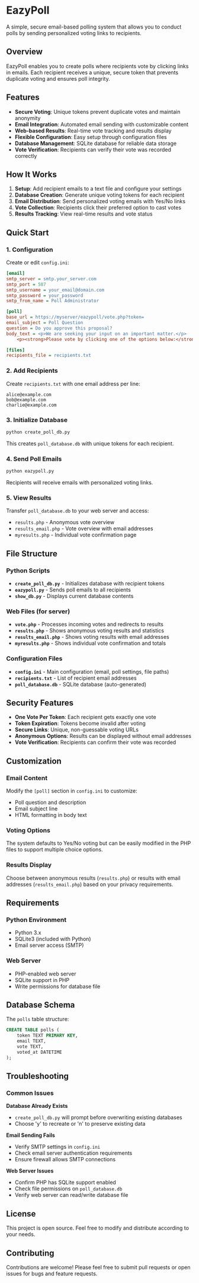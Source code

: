 # EazyPoll

A simple, secure email-based polling system that allows you to conduct polls by sending personalized voting links to recipients.

## Overview

EazyPoll enables you to create polls where recipients vote by clicking links in emails. Each recipient receives a unique, secure token that prevents duplicate voting and ensures poll integrity.

## Features

- **Secure Voting**: Unique tokens prevent duplicate votes and maintain anonymity
- **Email Integration**: Automated email sending with customizable content
- **Web-based Results**: Real-time vote tracking and results display
- **Flexible Configuration**: Easy setup through configuration files
- **Database Management**: SQLite database for reliable data storage
- **Vote Verification**: Recipients can verify their vote was recorded correctly

## How It Works

1. **Setup**: Add recipient emails to a text file and configure your settings
2. **Database Creation**: Generate unique voting tokens for each recipient
3. **Email Distribution**: Send personalized voting emails with Yes/No links
4. **Vote Collection**: Recipients click their preferred option to cast votes
5. **Results Tracking**: View real-time results and vote status

## Quick Start

### 1. Configuration

Create or edit `config.ini`:

```ini
[email]
smtp_server = smtp.your_server.com
smtp_port = 587
smtp_username = your_email@domain.com
smtp_password = your_password
smtp_from_name = Poll Administrator

[poll]
base_url = https://myserver/eazypoll/vote.php?token=
email_subject = Poll Question
question = Do you approve this proposal?
body_text = <p>We are seeking your input on an important matter.</p>
    <p><strong>Please vote by clicking one of the options below:</strong></p>

[files]
recipients_file = recipients.txt
```

### 2. Add Recipients

Create `recipients.txt` with one email address per line:
```
alice@example.com
bob@example.com
charlie@example.com
```

### 3. Initialize Database

```bash
python create_poll_db.py
```

This creates `poll_database.db` with unique tokens for each recipient.

### 4. Send Poll Emails

```bash
python eazypoll.py
```

Recipients will receive emails with personalized voting links.

### 5. View Results

Transfer `poll_database.db` to your web server and access:
- `results.php` - Anonymous vote overview
- `results_email.php` - Vote overview with email addresses
- `myresults.php` - Individual vote confirmation page

## File Structure

### Python Scripts
- **`create_poll_db.py`** - Initializes database with recipient tokens
- **`eazypoll.py`** - Sends poll emails to all recipients  
- **`show_db.py`** - Displays current database contents

### Web Files (for server)
- **`vote.php`** - Processes incoming votes and redirects to results
- **`results.php`** - Shows anonymous voting results and statistics
- **`results_email.php`** - Shows voting results with email addresses
- **`myresults.php`** - Shows individual vote confirmation and totals

### Configuration Files
- **`config.ini`** - Main configuration (email, poll settings, file paths)
- **`recipients.txt`** - List of recipient email addresses
- **`poll_database.db`** - SQLite database (auto-generated)

## Security Features

- **One Vote Per Token**: Each recipient gets exactly one vote
- **Token Expiration**: Tokens become invalid after voting
- **Secure Links**: Unique, non-guessable voting URLs
- **Anonymous Options**: Results can be displayed without email addresses
- **Vote Verification**: Recipients can confirm their vote was recorded

## Customization

### Email Content
Modify the `[poll]` section in `config.ini` to customize:
- Poll question and description
- Email subject line
- HTML formatting in body text

### Voting Options
The system defaults to Yes/No voting but can be easily modified in the PHP files to support multiple choice options.

### Results Display
Choose between anonymous results (`results.php`) or results with email addresses (`results_email.php`) based on your privacy requirements.

## Requirements

### Python Environment
- Python 3.x
- SQLite3 (included with Python)
- Email server access (SMTP)

### Web Server
- PHP-enabled web server
- SQLite support in PHP
- Write permissions for database file

## Database Schema

The `polls` table structure:
```sql
CREATE TABLE polls (
    token TEXT PRIMARY KEY,
    email TEXT,
    vote TEXT,
    voted_at DATETIME
);
```

## Troubleshooting

### Common Issues

**Database Already Exists**
- `create_poll_db.py` will prompt before overwriting existing databases
- Choose 'y' to recreate or 'n' to preserve existing data

**Email Sending Fails**  
- Verify SMTP settings in `config.ini`
- Check email server authentication requirements
- Ensure firewall allows SMTP connections

**Web Server Issues**
- Confirm PHP has SQLite support enabled
- Check file permissions on `poll_database.db`
- Verify web server can read/write database file

## License

This project is open source. Feel free to modify and distribute according to your needs.

## Contributing

Contributions are welcome! Please feel free to submit pull requests or open issues for bugs and feature requests.
